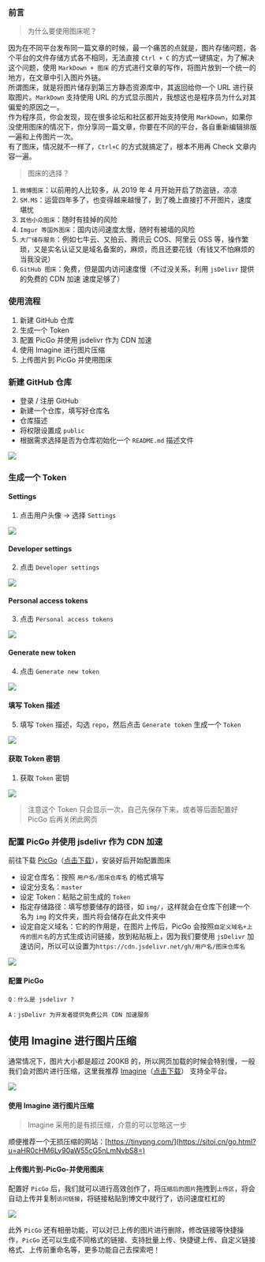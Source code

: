

### 前言

> 为什么要使用图床呢？

因为在不同平台发布同一篇文章的时候，最一个痛苦的点就是，图片存储问题，各个平台的文件存储方式各不相同，无法直接 `Ctrl + C` 的方式一键搞定，为了解决这个问题，使用 `MarkDown + 图床` 的方式进行文章的写作，将图片放到一个统一的地方，在文章中引入图片外链。  
所谓图床，就是将图片储存到第三方静态资源库中，其返回给你一个 URL 进行获取图片。`MarkDown` 支持使用 URL 的方式显示图片，我想这也是程序员为什么对其偏爱的原因之一。  
作为程序员，你会发现，现在很多论坛和社区都开始支持使用 `MarkDown`，如果你没使用图床的情况下，你分享同一篇文章，你要在不同的平台，各自重新编辑排版一遍和上传图片一次。  
有了图床，情况就不一样了，`Ctrl+C` 的方式就搞定了，根本不用再 Check 文章内容一遍。

> 图床的选择？

1.  `微博图床`：以前用的人比较多，从 2019 年 4 月开始开启了防盗链，凉凉
2.  `SM.MS`：运营四年多了，也变得越来越慢了，到了晚上直接打不开图片，速度堪忧
3.  `其他小众图床`：随时有挂掉的风险
4.  `Imgur 等国外图床`：国内访问速度太慢，随时有被墙的风险
5.  `大厂储存服务`：例如七牛云、又拍云、腾讯云 COS、阿里云 OSS 等，操作繁琐，又是实名认证又是域名备案的，麻烦，而且还要花钱（有钱又不怕麻烦的当我没说）
6.  `GitHub 图床`：免费，但是国内访问速度慢（不过没关系，利用 `jsDelivr` 提供的免费的 CDN 加速 速度足够了）

### 使用流程

1.  新建 GitHub 仓库
2.  生成一个 Token
3.  配置 PicGo 并使用 jsdelivr 作为 CDN 加速
4.  使用 Imagine 进行图片压缩
5.  上传图片到 PicGo 并使用图床

### 新建 GitHub 仓库

- 登录 / 注册 GitHub
- 新建一个仓库，填写好仓库名
- 仓库描述
- 将权限设置成 `public`
- 根据需求选择是否为仓库初始化一个 `README.md` 描述文件

![](https://cdn.jsdelivr.net/gh/tianzhenwuxie01/gitpicgo/img/20200213194849.png)

### 生成一个 Token

#### Settings

1.  点击用户头像 -> 选择 `Settings`

![](https://cdn.jsdelivr.net/gh/tianzhenwuxie01/gitpicgo/img/20200213195440.png)

#### Developer settings

2.  点击 `Developer settings`

![](https://cdn.jsdelivr.net/gh/tianzhenwuxie01/gitpicgo/img/20200213195553.png)

#### Personal access tokens

3.  点击 `Personal access tokens`

![](https://cdn.jsdelivr.net/gh/tianzhenwuxie01/gitpicgo/img/20200213195618.png)

#### Generate new token

4.  点击 `Generate new token`

![](https://cdn.jsdelivr.net/gh/tianzhenwuxie01/gitpicgo/img/20200213195653.png)

#### 填写 Token 描述

5.  填写 `Token` 描述，勾选 `repo`，然后点击 `Generate token` 生成一个 `Token`

![](https://cdn.jsdelivr.net/gh/tianzhenwuxie01/gitpicgo/img/20200213195715.png)

#### 获取 Token 密钥

1.  获取 `Token` 密钥

![](https://cdn.jsdelivr.net/gh/tianzhenwuxie01/gitpicgo/img/20200213195733.png)

> 注意这个 Token 只会显示一次，自己先保存下来，或者等后面配置好 PicGo 后再关闭此网页

### 配置 PicGo 并使用 jsdelivr 作为 CDN 加速

前往下载 [PicGo](https://sitoi.cn/go.html?u=aHR0cHM6Ly9naXRodWIuY29tL01vbHVuZXJmaW5uL3BpY2dvL3JlbGVhc2Vz)（[点击下载](https://sitoi.cn/go.html?u=aHR0cHM6Ly9naXRodWIuY29tL01vbHVuZXJmaW5uL3BpY2dvL3JlbGVhc2Vz)），安装好后开始配置图床

- 设定仓库名：按照 `用户名/图床仓库名` 的格式填写
- 设定分支名：`master`
- 设定 Token：粘贴之前生成的 `Token`
- 指定存储路径：填写想要储存的路径，如 `img/`，这样就会在仓库下创建一个名为 `img` 的文件夹，图片将会储存在此文件夹中
- 设定自定义域名：它的的作用是，在图片上传后，PicGo 会按照`自定义域名+上传的图片名`的方式生成访问链接，放到粘贴板上，因为我们要使用 `jsDelivr` 加速访问，所以可以设置为`https://cdn.jsdelivr.net/gh/用户名/图床仓库名`

![](https://cdn.jsdelivr.net/gh/tianzhenwuxie01/gitpicgo/img/20200213200018.png)

#### 配置 PicGo

```
Q：什么是 jsdelivr ?

A：jsDelivr 为开发者提供免费公共 CDN 加速服务
```

## [](#使用-Imagine-进行图片压缩 "使用 Imagine 进行图片压缩")使用 Imagine 进行图片压缩

通常情况下，图片大小都是超过 200KB 的，所以网页加载的时候会特别慢，一般我们会对图片进行压缩，这里我推荐 [Imagine](https://sitoi.cn/go.html?u=aHR0cHM6Ly9naXRodWIuY29tL21lb3d0ZWMvSW1hZ2luZS9yZWxlYXNlcw==)（[点击下载](https://sitoi.cn/go.html?u=aHR0cHM6Ly9naXRodWIuY29tL21lb3d0ZWMvSW1hZ2luZS9yZWxlYXNlcw==)） 支持全平台。

![](https://cdn.jsdelivr.net/gh/tianzhenwuxie01/gitpicgo/img/20200213200146.png)

#### 使用 Imagine 进行图片压缩

> Imagine 采用的是有损压缩，介意的可以忽略这一步

顺便推荐一个无损压缩的网站：[https://tinypng.com/](https://sitoi.cn/go.html?u=aHR0cHM6Ly90aW55cG5nLmNvbS8=)

#### 上传图片到-PicGo-并使用图床

配置好 `PicGo` 后，我们就可以进行高效创作了，将`压缩后的图片`拖拽到`上传区`，将会自动上传并复制`访问链接`，将链接粘贴到博文中就行了，访问速度杠杠的

![](https://cdn.jsdelivr.net/gh/tianzhenwuxie01/gitpicgo/img/20200213200222.png)

此外 `PicGo` 还有相册功能，可以对已上传的图片进行删除，修改链接等快捷操作，`PicGo` 还可以生成不同格式的链接、支持批量上传、快捷键上传、自定义链接格式、上传前重命名等，更多功能自己去探索吧！
